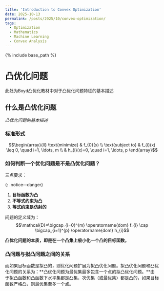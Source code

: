 ```yaml
---
title: 'Introduction to Convex Optimization'
date: 2025-10-13
permalink: /posts/2025/10/convex-optimization/
tags:
  - Optimization
  - Mathematics
  - Machine Learning
  - Convex Analysis
---
```


{% include base_path %}

# 凸优化问题
此处为Boyd凸优化教材中对于凸优化问题特征的基本描述

## 什么是凸优化问题
*凸优化问题的基本描述*

### 标准形式
$$\begin{array}{ll}
\text{minimize} & f_{0}(x) \\
\text{subject to} & f_{i}(x) \leq 0, \quad i=1, \ldots, m \\
& h_{i}(x)=0, \quad i=1, \ldots, p
\end{array}$$

### 如何判断一个优化问题是不是凸优化问题？
三点要求：

{: .notice--danger}
1. **目标函数为凸**
2. **不等式约束为凸**
3. **等式约束是仿射的**

问题的定义域为：
$$\mathcal{D}=\bigcap_{i=0}^{m} \operatorname{dom} f_{i} \cap \bigcap_{i=1}^{p} \operatorname{dom} h_{i}$$

**凸优化问题的本质，即是在一个凸集上极小化一个凸的目标函数。**

### 凸问题与拟凸问题之间的关系
而如果目标函数是拟凸的，则优化问题扩展为拟凸优化问题。拟凸优化问题和凸优化问题的关系为：**凸优化问题为最优集最多包含一个点的拟凸优化问题。**由于拟凸函数和凸函数下水平集都是凸集，次优集（或最优集）都是凸的，如果目标函数严格凸，则最优集至多一个点。